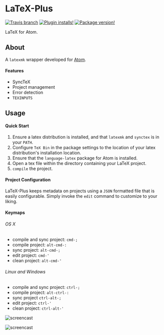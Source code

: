 # LaTeX-Plus

[![Travis branch](https://img.shields.io/travis/andrewrynhard/atom-latex-plus/master.svg?style=flat-square)]()
[![Plugin installs!](https://img.shields.io/apm/dm/latex-plus.svg?style=flat-square)](https://atom.io/packages/latex-plus)
[![Package version!](https://img.shields.io/apm/v/latex-plus.svg?style=flat-square)](https://atom.io/packages/latex-plus)

LaTeX for Atom.

## About
  A `latexmk` wrapper developed for [Atom](https://atom.io).
#### Features
  * SyncTeX
  * Project management
  * Error detection
  * `TEXINPUTS`

## Usage
#### Quick Start
  1. Ensure a latex distribution is installed, and that `latexmk` and `synctex` is in your `PATH`.
  2. Configure `TeX Bin` in the package settings to the location of your latex distribution's installation location.
  3. Ensure that the `language-latex` package for Atom is installed.
  4. Open a tex file within the directory containing your LaTeX project.
  5. `compile` the project.

#### Project Configuration
LaTeX-Plus keeps metadata on projects using a `JSON` formatted file that is
easily configurable. Simply invoke the `edit` command to customize to your
liking.

#### Keymaps

###### OS X
* compile and sync project: `cmd-;`
* compile project: `alt-cmd-:`
* sync project: `alt-cmd-;`
* edit project: `cmd-'`
* clean project: `alt-cmd-'`

###### Linux and Windows
* compile and sync project: `ctrl-;`
* compile project: `alt-ctrl-:`
* sync project `ctrl-alt-;`
* edit project: `ctrl-'`
* clean project: `ctrl-alt-'`

![screencast](https://raw.githubusercontent.com/andrewrynhard/atom-latex-plus/resources/gif/compile.gif)

![screencast](https://raw.githubusercontent.com/andrewrynhard/atom-latex-plus/resources/gif/errors.gif)
